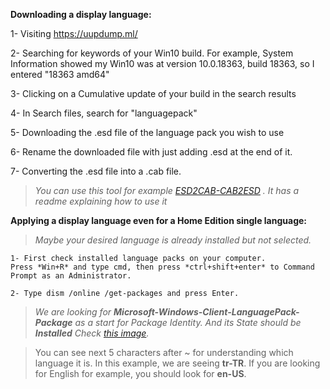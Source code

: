 **Downloading a display language:**

   1- Visiting https://uupdump.ml/

   2- Searching for keywords of your Win10 build. For example, System Information showed my Win10 was at version 10.0.18363, build 18363, so I entered "18363 amd64"

   3- Clicking on a Cumulative update of your build in the search results

   4- In Search files, search for "languagepack"

   5- Downloading the .esd file of the language pack you wish to use
    
   6- Rename the downloaded file with just adding .esd at the end of it.

   7- Converting the .esd file into a .cab file. 
> _You can use this tool for example [ESD2CAB-CAB2ESD](https://github.com/abbodi1406/WHD/blob/master/scripts/ESD2CAB-CAB2ESD.zip) .
It has a readme explaining how to use it_

**Applying a display language even for a Home Edition single language:**
> _Maybe your desired language is already installed but not selected._
    
    1- First check installed language packs on your computer.
    Press *Win+R* and type cmd, then press *ctrl+shift+enter* to Command Prompt as an Administrator.
>
    2- Type dism /online /get-packages and press Enter.
> _We are looking for **Microsoft-Windows-Client-LanguagePack-Package** as a start for Package Identity. And its State should be **Installed** Check [this image](https://i.stack.imgur.com/FoP0c.png)._

> You can see next 5 characters after ~ for understanding which language it is.
> In this example, we are seeing **tr-TR**. If you are looking for English for example, you should look for **en-US**.

